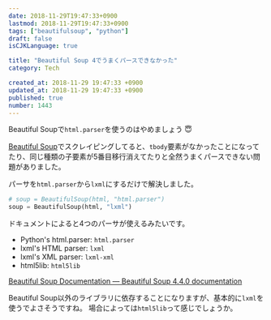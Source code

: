 ```yaml
---
date: 2018-11-29T19:47:33+0900
lastmod: 2018-11-29T19:47:33+0900
tags: ["beautifulsoup", "python"]
draft: false
isCJKLanguage: true

title: "Beautiful Soup 4でうまくパースできなかった"
category: Tech

created_at: 2018-11-29 19:47:33 +0900
updated_at: 2018-11-29 19:47:33 +0900
published: true
number: 1443
---
```


Beautiful Soupで`html.parser`を使うのはやめましょう :innocent: 

[Beautiful Soup](https://www.crummy.com/software/BeautifulSoup/bs4/doc/#)でスクレイピングしてると、`tbody`要素がなかったことになってたり、同じ種類の子要素が5番目移行消えてたりと全然うまくパースできない問題がありました。

パーサを`html.parser`から`lxml`にするだけで解決しました。

```python
# soup = BeautifulSoup(html, "html.parser")
soup = BeautifulSoup(html, "lxml")
```

ドキュメントによると4つのパーサが使えるみたいです。

* Python's html.parser: `html.parser`
* lxml's HTML parser: `lxml`
* lxml's XML parser: `lxml-xml`
* html5lib: `html5lib`

[Beautiful Soup Documentation — Beautiful Soup 4.4.0 documentation](https://www.crummy.com/software/BeautifulSoup/bs4/doc/#installing-a-parser)

Beautiful Soup以外のライブラリに依存することになりますが、基本的に`lxml`を使うでよさそうですね。
場合によっては`html5lib`って感じでしょうか。
